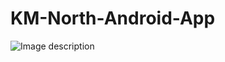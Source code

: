 # KM-North-Android-App

![Image description](https://res.cloudinary.com/akki7272/image/upload/v1570815147/appui/_Screenshot_20171101-193927_bq0mw6.png)
